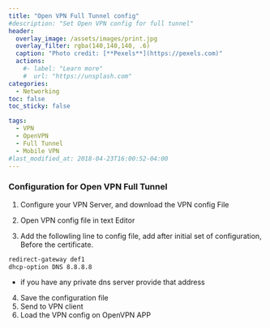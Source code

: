 ```yaml
---
title: "Open VPN Full Tunnel config"
#description: "Set Open VPN config for full tunnel"
header:
  overlay_image: /assets/images/print.jpg
  overlay_filter: rgba(140,140,140, .6)
  caption: "Photo credit: [**Pexels**](https://pexels.com)"
  actions:
    #- label: "Learn more"
    #  url: "https://unsplash.com"
categories:
  - Networking
toc: false
toc_sticky: false

tags:
  - VPN
  - OpenVPN
  - Full Tunnel
  - Mobile VPN
#last_modified_at: 2018-04-23T16:00:52-04:00
---
```


### Configuration for Open VPN Full Tunnel

 
1. Configure your VPN Server, and download the VPN config File

2. Open VPN config file in text Editor

3. Add the followling line to config file, add after initial set of configuration, Before the certificate.
```bash
redirect-gateway def1
dhcp-option DNS 8.8.8.8
```
 *  if you have any private dns server provide that address
4. Save the configuration file
5. Send to VPN client
6. Load the VPN config on OpenVPN APP
